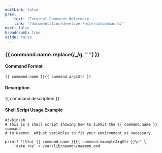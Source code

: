 ```yaml
---
editLink: false
prev:
    text: 'External Commands Reference'
    link: '/documentation/developer/externalcommands/'
next: false
breadcrumb: true
aside: false
---
```


<script setup>
const command = {"args":[{"name":"hostgroup_name","type":"hostgroup"}],"name":"ENABLE_HOSTGROUP_HOST_NOTIFICATIONS","description":"Enables notifications for all hosts in a particular hostgroup. This does not enable notifications for the services associated with the hosts in the hostgroup - see the ENABLE_HOSTGROUP_SVC_NOTIFICATIONS command for that. In order for notifications to be sent out for these hosts, notifications must be enabled on a program-wide basis as well.","classes":["hostgroup"],"argsStr":";hostgroup_name","exampleArgStr":";hostgroup1"};
</script>

<h3>{{ command.name.replace(/_/g, " ") }}</h3>

#### Command Format

`{{ command.name }}{{ command.argsStr }}`

#### Description

{{ command.description }}

#### Shell Script Usage Example

```sh-vue
#!/bin/sh
# This is a shell script showing how to submit the {{ command.name }} command
# to Naemon. Adjust variables to fit your environment as necessary.

printf "[%lu] {{ command.name }}{{ command.exampleArgStr }}\n" \
    `date +%s` > /var/lib/naemon/naemon.cmd
```
